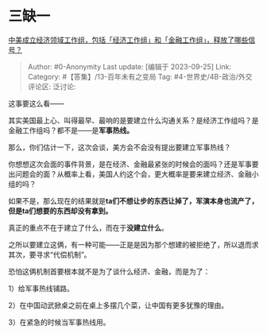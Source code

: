 # 三缺一
[中美成立经济领域工作组，包括「经济工作组」和「金融工作组」，释放了哪些信号？](https://www.zhihu.com/question/623340019/answer/3225201444)

> Author: #0-Anonymity
> Last update: [编辑于 2023-09-25]
> Link:
> Category: #【答集】/13-百年未有之变局
> Tag: #4-世界史/4B-政治/外交
> 评论区:
> 泛讨论:

这事要这么看——

其实美国最上心、叫得最早、最响的是要建立什么沟通关系？是经济工作组吗？是金融工作组吗？都不是——是**军事热线。**

那么，你们估计一下，这次会谈，美方会不会没有提出要建立军事热线？

你想想这次会面的事件背景，是在经济、金融最紧张的时候会的面吗？还是军事要出问题会的面？从概率上看，美国人约这个会，更大概率是要来建立经济、金融小组的吗？

如果不是，那么现在的结果就是**ta们不想让步的东西让掉了，军演本身也流产了，但是ta们想要的东西却没有拿到。**

真正的重点不在于建立了什么，而在于**没建立什么**。

之所以要建立这俩，有一种可能——正是是因为那个想建的被拒绝了，所以退而求其次，要寻求“代偿机制”。

恐怕这俩机制首要根本就不是为了谈什么经济、金融，而是为了：

1）给军事热线铺路。

2）在中国动武掀桌之前在桌上多摆几个菜，让中国有更多犹豫的理由。

3）在紧急的时候当军事热线用。

